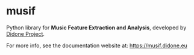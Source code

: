 # musif

Python library for **Music Feature Extraction and Analysis**, developed by [Didone Project](https://didone.eu/). 

For more info, see the documentation website at: https://musif.didone.eu

